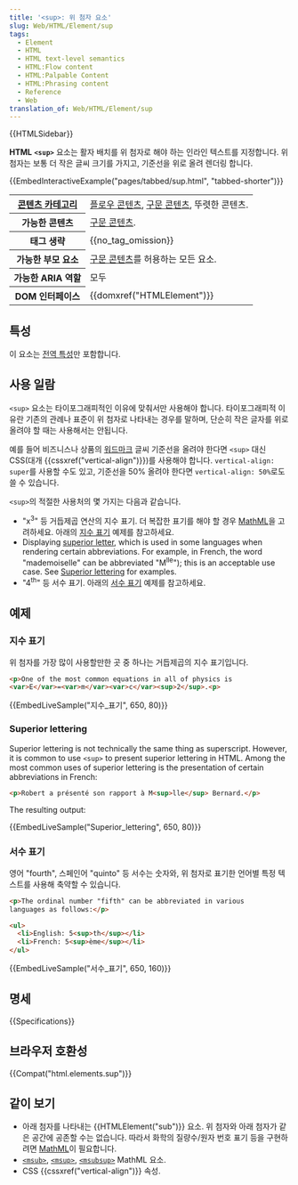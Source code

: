 ```yaml
---
title: '<sup>: 위 첨자 요소'
slug: Web/HTML/Element/sup
tags:
  - Element
  - HTML
  - HTML text-level semantics
  - HTML:Flow content
  - HTML:Palpable Content
  - HTML:Phrasing content
  - Reference
  - Web
translation_of: Web/HTML/Element/sup
---
```


{{HTMLSidebar}}

**HTML** **`<sup>`** 요소는 활자 배치를 위 첨자로 해야 하는 인라인 텍스트를 지정합니다. 위 첨자는 보통 더 작은 글씨 크기를 가지고, 기준선을 위로 올려 렌더링 합니다.

{{EmbedInteractiveExample("pages/tabbed/sup.html", "tabbed-shorter")}}

<table class="properties">
  <tbody>
    <tr>
      <th scope="row">
        <a href="/ko/docs/Web/Guide/HTML/Content_categories">콘텐츠 카테고리</a>
      </th>
      <td>
        <a href="/ko/docs/Web/Guide/HTML/Content_categories#플로우_콘텐츠"
          >플로우 콘텐츠</a
        >,
        <a href="/ko/docs/Web/Guide/HTML/Content_categories#구문_콘텐츠"
          >구문 콘텐츠</a
        >, 뚜렷한 콘텐츠.
      </td>
    </tr>
    <tr>
      <th scope="row">가능한 콘텐츠</th>
      <td>
        <a href="/ko/docs/Web/Guide/HTML/Content_categories#구문_콘텐츠"
          >구문 콘텐츠</a
        >.
      </td>
    </tr>
    <tr>
      <th scope="row">태그 생략</th>
      <td>{{no_tag_omission}}</td>
    </tr>
    <tr>
      <th scope="row">가능한 부모 요소</th>
      <td>
        <a href="/ko/docs/Web/Guide/HTML/Content_categories#구문_콘텐츠"
          >구문 콘텐츠</a
        >를 허용하는 모든 요소.
      </td>
    </tr>
    <tr>
      <th scope="row">가능한 ARIA 역할</th>
      <td>모두</td>
    </tr>
    <tr>
      <th scope="row">DOM 인터페이스</th>
      <td>{{domxref("HTMLElement")}}</td>
    </tr>
  </tbody>
</table>

## 특성

이 요소는 [전역 특성](/ko/docs/Web/HTML/Global_attributes)만 포함합니다.

## 사용 일람

`<sup>` 요소는 타이포그래피적인 이유에 맞춰서만 사용해야 합니다. 타이포그래피적 이유란 기존의 관례나 표준이 위 첨자로 나타내는 경우를 말하며, 단순히 작은 글자를 위로 올려야 할 때는 사용해서는 안됩니다.

예를 들어 비즈니스나 상품의 [워드마크](https://en.wikipedia.org/wiki/Wordmark) 글씨 기준선을 올려야 한다면 `<sup>` 대신 CSS(대개 {{cssxref("vertical-align")}})를 사용해야 합니다. `vertical-align: super`를 사용할 수도 있고, 기준선을 50% 올려야 한다면 `vertical-align: 50%`로도 쓸 수 있습니다.

`<sup>`의 적절한 사용처의 몇 가지는 다음과 같습니다.

- "x<sup>3</sup>" 등 거듭제곱 연산의 지수 표기. 더 복잡한 표기를 해야 할 경우 [MathML](/ko/docs/Web/MathML)을 고려하세요. 아래의 [지수 표기](#지수_표기) 예제를 참고하세요.
- Displaying [superior letter](https://en.wikipedia.org/wiki/Superior_letter), which is used in some languages when rendering certain abbreviations. For example, in French, the word "mademoiselle" can be abbreviated "M<sup>lle</sup>"); this is an acceptable use case. See [Superior lettering](#superior_lettering) for examples.
- "4<sup>th</sup>" 등 서수 표기. 아래의 [서수 표기](#서수_표기) 예제를 참고하세요.

## 예제

### 지수 표기

위 첨자를 가장 많이 사용할만한 곳 중 하나는 거듭제곱의 지수 표기입니다.

```html
<p>One of the most common equations in all of physics is
<var>E</var>=<var>m</var><var>c</var><sup>2</sup>.<p>
```

{{EmbedLiveSample("지수_표기", 650, 80)}}

### Superior lettering

Superior lettering is not technically the same thing as superscript. However, it is common to use `<sup>` to present superior lettering in HTML. Among the most common uses of superior lettering is the presentation of certain abbreviations in French:

```html
<p>Robert a présenté son rapport à M<sup>lle</sup> Bernard.</p>
```

The resulting output:

{{EmbedLiveSample("Superior_lettering", 650, 80)}}

### 서수 표기

영어 "fourth", 스페인어 "quinto" 등 서수는 숫자와, 위 첨자로 표기한 언어별 특정 텍스트를 사용해 축약할 수 있습니다.

```html
<p>The ordinal number "fifth" can be abbreviated in various
languages as follows:</p>

<ul>
  <li>English: 5<sup>th</sup></li>
  <li>French: 5<sup>ème</sup></li>
</ul>
```

{{EmbedLiveSample("서수_표기", 650, 160)}}

## 명세

{{Specifications}}

## 브라우저 호환성

{{Compat("html.elements.sup")}}

## 같이 보기

- 아래 첨자를 나타내는 {{HTMLElement("sub")}} 요소. 위 첨자와 아래 첨자가 같은 공간에 공존할 수는 없습니다. 따라서 화학의 질량수/원자 번호 표기 등을 구현하려면 [MathML](/ko/docs/Web/MathML)이 필요합니다.
- [`<msub>`](/ko/docs/Web/MathML/Element/msub), [`<msup>`](/ko/docs/Web/MathML/Element/msup), [`<msubsup>`](/ko/docs/Web/MathML/Element/msubsup) MathML 요소.
- CSS {{cssxref("vertical-align")}} 속성.
